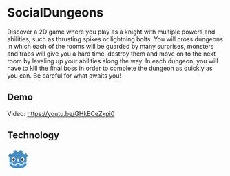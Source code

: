 # SocialDungeons

Discover a 2D game where you play as a knight with multiple powers and abilities, such as thrusting spikes or lightning bolts. You will cross dungeons in which each of the rooms will be guarded by many surprises, monsters and traps will give you a hard time, destroy them and move on to the next room by leveling up your abilities along the way. In each dungeon, you will have to kill the final boss in order to complete the dungeon as quickly as you can. Be careful for what awaits you!

## Demo

Video: https://youtu.be/GHkECeZkpi0

## Technology

<div style="display: flex">
  <img src="https://github.com/Thomas-Raveneau/Thomas-Raveneau/blob/0a9c776fb31788d5e691268b8f160d6ea7b34c30/logos/godot.png" height="50"/>
</div>
